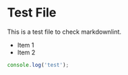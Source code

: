 # Test File

This is a test file to check markdownlint.

- Item 1
- Item 2

```javascript
console.log('test');
```
